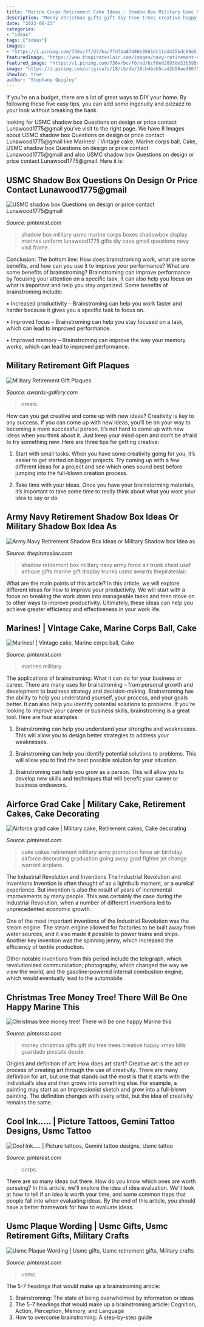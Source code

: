 ```yaml
---
title: "Marine Corps Retirement Cake Ideas : Shadow Box Military Usmc Marine Corps Boxes Shadowbox Display Marines Uniform Lunawood1775 Gifts Diy Case Gmail Questions Navy Visit Frame"
description: "Money christmas gifts gift diy tree trees creative happy xmas bills guardado pixstats desde"
date: "2023-06-23"
categories:
- "ideas"
tags: ["ideas"]
images:
- "https://i.pinimg.com/736x/7f/d7/ba/7fd7ba87486b9561dc11dd435bdc69e5.jpg"
featuredImage: "https://www.thepirateslair.com/images/navy-retirement-shadow-box-ideas/hutch-shadowbox-486.jpg"
featured_image: "https://i.pinimg.com/736x/bc/f0/ed/bcf0ed20938e53b595d499132cbf23f7.jpg"
image: "https://i.pinimg.com/originals/18/cb/4b/18cb4bab5cad2b56ae406f5b329d0b27.jpg"
ShowToc: true
author: "Stephany Quigley"
---
```



If you're on a budget, there are a lot of great ways to DIY your home. By following these five easy tips, you can add some ingenuity and pizzazz to your look without breaking the bank.

	

		
looking for USMC shadow box Questions on design or price contact Lunawood1775@gmail you've visit to the right page. We have 8 Images about USMC shadow box Questions on design or price contact Lunawood1775@gmail like Marines! | Vintage cake, Marine corps ball, Cake, USMC shadow box Questions on design or price contact Lunawood1775@gmail and also USMC shadow box Questions on design or price contact Lunawood1775@gmail. Here it is:
		
    
## USMC Shadow Box Questions On Design Or Price Contact Lunawood1775@gmail

<img loading=lazy src="https://i.pinimg.com/originals/5e/53/68/5e5368ca38e6b2db90b1a9368e8ae0e6.jpg" onerror="this.onerror=null;this.src='https://tse1.mm.bing.net/th?id=OIP.8zI5j1MacuaG1I4EUztsBwHaJ4&amp;pid=15.1';" alt="USMC shadow box Questions on design or price contact Lunawood1775@gmail">

_Source: pinterest.com_

>shadow box military usmc marine corps boxes shadowbox display marines uniform lunawood1775 gifts diy case gmail questions navy visit frame. 

	

Conclusion: The bottom line: How does brainstroming work, what are some benefits, and how can you use it to improve your performance?
What are some benefits of brainstroming?
Brainstroming can improve performance by focusing your attention on a specific task. It can also help you focus on what is important and help you stay organized. Some benefits of brainstroming include:

• Increased productivity – Brainstroming can help you work faster and harder because it gives you a specific task to focus on.

• Improved focus – Brainstroming can help you stay focused on a task, which can lead to improved performance.

• Improved memory – Brainstroming can improve the way your memory works, which can lead to improved performance.

    
## Military Retirement Gift Plaques

<img loading=lazy src="http://awards-gallery.com/images/p500x500/military-retirement-gift-plaques-C6zwLt.png" onerror="this.onerror=null;this.src='https://tse4.mm.bing.net/th?id=OIP._bsgO4sROLrCHB1ZtzOSOQAAAA&amp;pid=15.1';" alt="Military Retirement Gift Plaques">

_Source: awards-gallery.com_

>crests. 

	

How can you get creative and come up with new ideas?
Creativity is key to any success. If you can come up with new ideas, you’ll be on your way to becoming a more successful person. It’s not hard to come up with new ideas when you think about it. Just keep your mind open and don’t be afraid to try something new. Here are three tips for getting creative:
1. Start with small tasks. When you have some creativity going for you, it’s easier to get started on bigger projects. Try coming up with a few different ideas for a project and see which ones sound best before jumping into the full-blown creation process.

2. Take time with your ideas. Once you have your brainstorming materials, it’s important to take some time to really think about what you want your idea to say or do.

    
## Army Navy Retirement Shadow Box Ideas Or Military Shadow Box Idea As

<img loading=lazy src="https://www.thepirateslair.com/images/navy-retirement-shadow-box-ideas/hutch-shadowbox-486.jpg" onerror="this.onerror=null;this.src='https://tse1.mm.bing.net/th?id=OIP.JhjS0SsWOKTuptV9AK0YIAHaG5&amp;pid=15.1';" alt="Army Navy Retirement Shadow Box ideas or Military Shadow box Idea as">

_Source: thepirateslair.com_

>shadow retirement box military navy army force air trunk chest usaf antique gifts marine gift display trunks usmc awards thepirateslair. 

	

What are the main points of this article?
In this article, we will explore different ideas for how to improve your productivity. We will start with a focus on breaking the work down into manageable tasks and then move on to other ways to improve productivity. Ultimately, these ideas can help you achieve greater efficiency and effectiveness in your work life.

    
## Marines! | Vintage Cake, Marine Corps Ball, Cake

<img loading=lazy src="https://i.pinimg.com/originals/16/a1/44/16a1449d757a659121c41d32331539fb.jpg" onerror="this.onerror=null;this.src='https://tse4.mm.bing.net/th?id=OIP.SMESdTtbItLPEnPJV-MIEwHaJ6&amp;pid=15.1';" alt="Marines! | Vintage cake, Marine corps ball, Cake">

_Source: pinterest.com_

>marines military. 

	

The applications of brainstroming: What it can do for your business or career.
There are many uses for brainstroming – from personal growth and development to business strategy and decision-making. Brainstroming has the ability to help you understand yourself, your process, and your goals better. It can also help you identify potential solutions to problems.
If you're looking to improve your career or business skills, brainstroming is a great tool. Here are four examples:

1) Brainstroming can help you understand your strengths and weaknesses. This will allow you to design better strategies to address your weaknesses.

2) Brainstroming can help you identify potential solutions to problems. This will allow you to find the best possible solution for your situation.

3) Brainstroming can help you grow as a person. This will allow you to develop new skills and techniques that will benefit your career or business endeavors.

    
## Airforce Grad Cake | Military Cake, Retirement Cakes, Cake Decorating

<img loading=lazy src="https://i.pinimg.com/originals/87/f6/08/87f6088c48a04f36805fb8acb52a0774.jpg" onerror="this.onerror=null;this.src='https://tse4.mm.bing.net/th?id=OIP.JFm6J6tgxCnY_1Sq6f-FrwHaJ4&amp;pid=15.1';" alt="Airforce grad cake | Military cake, Retirement cakes, Cake decorating">

_Source: pinterest.com_

>cake cakes retirement military army promotion force air birthday airforce decorating graduation going away grad fighter jet change warrant airplane. 

	

The Industrial Revolution and Inventions
The Industrial Revolution and Inventions
Invention is often thought of as a lightbulb moment, or a eureka! experience. But invention is also the result of years of incremental improvements by many people. This was certainly the case during the Industrial Revolution, when a number of different inventions led to unprecedented economic growth.

One of the most important inventions of the Industrial Revolution was the steam engine. The steam engine allowed for factories to be built away from water sources, and it also made it possible to power trains and ships. Another key invention was the spinning jenny, which increased the efficiency of textile production.

Other notable inventions from this period include the telegraph, which revolutionized communication; photography, which changed the way we view the world; and the gasoline-powered internal combustion engine, which would eventually lead to the automobile.

    
## Christmas Tree Money Tree! There Will Be One Happy Marine This

<img loading=lazy src="https://i.pinimg.com/736x/7f/d7/ba/7fd7ba87486b9561dc11dd435bdc69e5.jpg" onerror="this.onerror=null;this.src='https://tse2.mm.bing.net/th?id=OIP.aM79DyleZT-rBYgRMlr8MgHaNK&amp;pid=15.1';" alt="Christmas tree money tree! There will be one happy Marine this">

_Source: pinterest.com_

>money christmas gifts gift diy tree trees creative happy xmas bills guardado pixstats desde. 

	

Origins and definition of art: How does art start?
Creative art is the act or process of creating art through the use of creativity. There are many definition for art, but one that stands out the most is that it starts with the individual’s idea and then grows into something else. For example, a painting may start as an Impressionist sketch and grow into a full-blown painting. The definition changes with every artist, but the idea of creativity remains the same.

    
## Cool Ink..... | Picture Tattoos, Gemini Tattoo Designs, Usmc Tattoo

<img loading=lazy src="https://i.pinimg.com/originals/18/cb/4b/18cb4bab5cad2b56ae406f5b329d0b27.jpg" onerror="this.onerror=null;this.src='https://tse4.mm.bing.net/th?id=OIP.n9OxSqb34Tk9gRdSH55legHaJ4&amp;pid=15.1';" alt="Cool Ink..... | Picture tattoos, Gemini tattoo designs, Usmc tattoo">

_Source: pinterest.com_

>corps. 

	

There are so many ideas out there. How do you know which ones are worth pursuing? In this article, we'll explore the idea of idea evaluation. We'll look at how to tell if an idea is worth your time, and some common traps that people fall into when evaluating ideas. By the end of this article, you should have a better framework for how to evaluate ideas.

    
## Usmc Plaque Wording | Usmc Gifts, Usmc Retirement Gifts, Military Crafts

<img loading=lazy src="https://i.pinimg.com/736x/bc/f0/ed/bcf0ed20938e53b595d499132cbf23f7.jpg" onerror="this.onerror=null;this.src='https://tse1.mm.bing.net/th?id=OIP.bW0L5HV37ODdL0204GjjugAAAA&amp;pid=15.1';" alt="Usmc Plaque Wording | Usmc gifts, Usmc retirement gifts, Military crafts">

_Source: pinterest.com_

>usmc. 

	

The 5-7 headings that would make up a brainstroming article:
1. Brainstroming: The state of being overwhelmed by information or ideas
2. The 5-7 headings that would make up a brainstroming article: Cognition, Action, Perception, Memory, and Language
3. How to overcome brainstroming: A step-by-step guide

